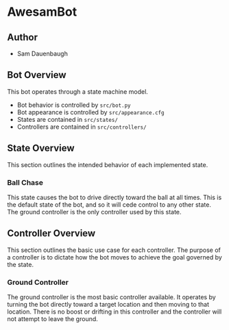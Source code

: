 # AwesamBot

## Author

- Sam Dauenbaugh

## Bot Overview

This bot operates through a state machine model.

- Bot behavior is controlled by `src/bot.py`
- Bot appearance is controlled by `src/appearance.cfg`
- States are contained in `src/states/`
- Controllers are contained in `src/controllers/`

## State Overview

This section outlines the intended behavior of each implemented state.

### Ball Chase

This state causes the bot to drive directly toward the ball at all times. This is the default state of the bot, and so it will cede control to any other state.
The ground controller is the only controller used by this state.

## Controller Overview

This section outlines the basic use case for each controller. The purpose of a controller is to dictate how the bot moves to achieve the goal governed by the state.

### Ground Controller

The ground controller is the most basic controller available. It operates by turning the bot directly toward a target location and then moving to that location. There is no
boost or drifting in this controller and the controller will not attempt to leave the ground.
